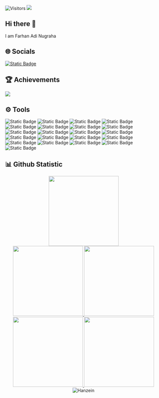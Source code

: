 

![Visitors](https://api.visitorbadge.io/api/visitors?path=https%3A%2F%2Fgithub.com%2FWingerOfOwl&label=Visitors&countColor=%237e8ef1)
<img src="https://storage.kodeteks.com/line.gif">
## Hi there 👋
I am Farhan Adi Nugraha
## :globe_with_meridians: Socials
[![Static Badge](https://img.shields.io/badge/linkedin-s?style=flat&logo=linkedin&logoColor=white&color=%230A66C2)](https://www.linkedin.com/in/farhanadinugraha07/)
## :trophy: Achievements
![](https://github-profile-trophy.vercel.app/?username=Hanzein&theme=algolia&no-frame=true&no-bg=true&margin-w=5)

## ⚙️ Tools
![Static Badge](https://img.shields.io/badge/Postman-l?style=for-the-badge&logo=postman&logoColor=white&labelColor=orange&color=orange)
![Static Badge](https://img.shields.io/badge/Cucumber-l?style=for-the-badge&logo=cucumber&logoColor=white&labelColor=%2323D96C&color=%2323D96C)
![Static Badge](https://img.shields.io/badge/Selenium-l?style=for-the-badge&logo=selenium&logoColor=white&labelColor=%2343B02A&color=%2343B02A)
![Static Badge](https://img.shields.io/badge/TestRail-l?style=for-the-badge&logo=testrail&logoColor=white&labelColor=%2365C179&color=%2365C179)
![Static Badge](https://img.shields.io/badge/Jira-l?style=for-the-badge&logo=jira&logoColor=white&labelColor=%230052CC&color=%230052CC)
![Static Badge](https://img.shields.io/badge/Trello-l?style=for-the-badge&logo=trello&logoColor=white&labelColor=%230052CC&color=%230052CC)
![Static Badge](https://img.shields.io/badge/Intellij%20IDEA-l?style=for-the-badge&logo=intellij%20idea&logoColor=white&labelColor=%23000000&color=%23000000)
![Static Badge](https://img.shields.io/badge/Qase.io-l?style=for-the-badge&logo=qase&logoColor=white&labelColor=%234F46DC&color=%234F46DC)
![Static Badge](https://img.shields.io/badge/maven-l?style=for-the-badge&logo=apache%20maven&logoColor=white&labelColor=%23C71A36&color=%23C71A36)
![Static Badge](https://img.shields.io/badge/Jmeter-l?style=for-the-badge&logo=apache%20jmeter&logoColor=white&labelColor=%23D22128&color=%23D22128)
![Static Badge](https://img.shields.io/badge/Google%20Collab-l?style=for-the-badge&logo=google%20colab&logoColor=white&labelColor=%23F9AB00&color=%23F9AB00)
![Static Badge](https://img.shields.io/badge/Notion-l?style=for-the-badge&logo=notion&logoColor=white&labelColor=%23000000&color=%23000000)
![Static Badge](https://img.shields.io/badge/Go-l?style=for-the-badge&logo=go&logoColor=white&labelColor=%2300ADD8&color=%2300ADD8)
![Static Badge](https://img.shields.io/badge/Github-l?style=for-the-badge&logo=github&logoColor=white&labelColor=%23181717&color=%23181717)
![Static Badge](https://img.shields.io/badge/Git-l?style=for-the-badge&logo=git&logoColor=white&labelColor=%23F05032&color=%23F05032)
![Static Badge](https://img.shields.io/badge/Firebase-l?style=for-the-badge&logo=firebase&logoColor=white&labelColor=%23FFCA28&color=%23FFCA28)
![Static Badge](https://img.shields.io/badge/Figma-l?style=for-the-badge&logo=figma&logoColor=white&labelColor=%23F24E1E&color=%23F24E1E)
![Static Badge](https://img.shields.io/badge/Visual%20Studio%20Code-l?style=for-the-badge&logo=visual%20studio%20code&logoColor=white&labelColor=%23007ACC&color=%23007ACC)
![Static Badge](https://img.shields.io/badge/Appium-l?style=for-the-badge&logo=appium&logoColor=white&labelColor=%23EE376D&color=%23EE376D)
![Static Badge](https://img.shields.io/badge/Android%20Studio-l?style=for-the-badge&logo=android%20studio&logoColor=white&labelColor=%233DDC84&color=%233DDC84)
![Static Badge](https://img.shields.io/badge/Canva-l?style=for-the-badge&logo=canva&logoColor=white&labelColor=%2300C4CC&color=%2300C4CC)



## :bar_chart: Github Statistic

<p align="center">
<a href="https://github.com/Hanzein">
  <img height="225em" src="http://github-profile-summary-cards.vercel.app/api/cards/profile-details?username=Hanzein&theme=aura"/>
</a><br/>
<a href="https://github.com/Hanzein">
   <img height="225em" src="http://github-profile-summary-cards.vercel.app/api/cards/repos-per-language?username=Hanzein&theme=aura"/>
   <img height="225em" src="http://github-profile-summary-cards.vercel.app/api/cards/most-commit-language?username=Hanzein&theme=aura"/>
</a><br/>
<a href="https://github.com/Hanzein">
   <img height="225em" src="http://github-profile-summary-cards.vercel.app/api/cards/stats?username=Hanzein&theme=aura"/>
   <img height="225em" src="http://github-profile-summary-cards.vercel.app/api/cards/productive-time?username=Hanzein&theme=aura&utcOffset=7"/>
</a>
  <img align="center" src="https://github-readme-streak-stats.herokuapp.com/?user=WingerOfOwl&theme=aura" alt="Hanzein" />
